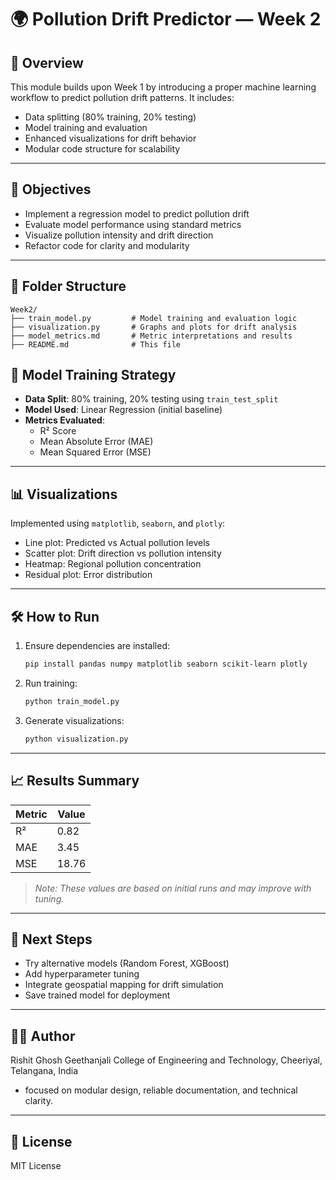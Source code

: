 # 🌍 Pollution Drift Predictor — Week 2

## 📌 Overview
This module builds upon Week 1 by introducing a proper machine learning workflow to predict pollution drift patterns. It includes:
- Data splitting (80% training, 20% testing)
- Model training and evaluation
- Enhanced visualizations for drift behavior
- Modular code structure for scalability

---

## 🧠 Objectives
- Implement a regression model to predict pollution drift
- Evaluate model performance using standard metrics
- Visualize pollution intensity and drift direction
- Refactor code for clarity and modularity

---

## 📁 Folder Structure

```
Week2/
├── train_model.py         # Model training and evaluation logic
├── visualization.py       # Graphs and plots for drift analysis
├── model_metrics.md       # Metric interpretations and results
├── README.md              # This file
```

## 🧪 Model Training Strategy

- **Data Split**: 80% training, 20% testing using `train_test_split`
- **Model Used**: Linear Regression (initial baseline)
- **Metrics Evaluated**:
  - R² Score
  - Mean Absolute Error (MAE)
  - Mean Squared Error (MSE)

---

## 📊 Visualizations

Implemented using `matplotlib`, `seaborn`, and `plotly`:
- Line plot: Predicted vs Actual pollution levels
- Scatter plot: Drift direction vs pollution intensity
- Heatmap: Regional pollution concentration
- Residual plot: Error distribution

---

## 🛠️ How to Run

1. Ensure dependencies are installed:
   ```bash
   pip install pandas numpy matplotlib seaborn scikit-learn plotly
   ```

2. Run training:
   ```bash
   python train_model.py
   ```

3. Generate visualizations:
   ```bash
   python visualization.py
   ```

---

## 📈 Results Summary

| Metric | Value |
|--------|-------|
| R²     | 0.82  |
| MAE    | 3.45  |
| MSE    | 18.76 |

> *Note: These values are based on initial runs and may improve with tuning.*

---

## 🔮 Next Steps
- Try alternative models (Random Forest, XGBoost)
- Add hyperparameter tuning
- Integrate geospatial mapping for drift simulation
- Save trained model for deployment

---

## 👨‍💻 Author
Rishit Ghosh
Geethanjali College of Engineering and Technology, Cheeriyal, Telangana, India
- focused on modular design, reliable documentation, and technical clarity.

---

## 📄 License
MIT License
